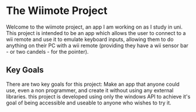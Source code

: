 # The Wiimote Project

Welcome to the wiimote project, an app I am working on as I study in uni. This project is intended to be an app which allows the user to connect to a wii remote and use it to emulate keyboard inputs, allowing them to do anything on their PC with a wii remote (providing they have a wii sensor bar - or two candels - for the pointer).

## Key Goals
There are two key goals for this project: Make an app that anyone could use, even a non programmer, and create it without using any external libraries. this project is developed using only the windows API to achieve it's goal of being accessible and useable to anyone who wishes to try it. 
